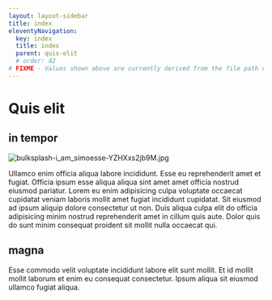 ```yaml
---
layout: layout-sidebar
title: index
eleventyNavigation:
  key: index
  title: index
  parent: quis-elit
  # order: 42
# FIXME - Values shown above are currently derived from the file path only, except order which is also commented out because it is optional. Correct as desired and delete comment(s).
---
```


# Quis elit

## in tempor

<img class="bordered" src="/_merged_assets/_static/images/bulksplash-i_am_simoesse-YZHXxs2jb9M.jpg" alt="bulksplash-i_am_simoesse-YZHXxs2jb9M.jpg" />

Ullamco enim officia aliqua labore incididunt. Esse eu reprehenderit amet et fugiat. Officia ipsum esse aliqua aliqua sint amet amet officia nostrud eiusmod pariatur. Lorem eu enim adipisicing culpa voluptate occaecat cupidatat veniam laboris mollit amet fugiat incididunt cupidatat. Sit eiusmod ad ipsum aliquip dolore consectetur ut non. Duis aliqua culpa elit do officia adipisicing minim nostrud reprehenderit amet in cillum quis aute. Dolor quis do sunt minim consequat proident sit mollit nulla occaecat qui.

## magna

Esse commodo velit voluptate incididunt labore elit sunt mollit. Et id mollit mollit laborum et enim eu consequat consectetur. Ipsum aliqua sit eiusmod ullamco fugiat aliqua.